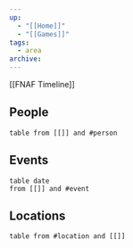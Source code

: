 ```yaml
---
up:
  - "[[Home]]"
  - "[[Games]]"
tags:
  - area
archive:
---
```

[[FNAF Timeline]]

## People
```dataview
table from [[]] and #person 
```
## Events
```dataview
table date 
from [[]] and #event

```

## Locations
```dataview
table from #location and [[]]
```